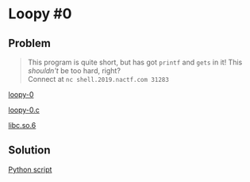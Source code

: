 # Loopy #0

## Problem

> This program is quite short, but has got `printf` and `gets` in it! This *shouldn't* be too hard, right?<br>
Connect at `nc shell.2019.nactf.com 31283`

[loopy-0](loopy-0)

[loopy-0.c](loopy-0.c)

[libc.so.6](libc.so.6)

## Solution

[Python script](solver.py)

